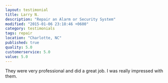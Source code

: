 ```yaml
---
layout: testimonial
title: Larry N.
description: "Repair an Alarm or Security System"
modified: "2015-01-06 23:18:46 +0600"
category: testimonials
tags: repair
location: "Charlotte, NC"
published: true
quality: 5.0
customerservice: 5.0
value: 5.0
---
```

They were very professional and did a great job. I was really impressed with them.
